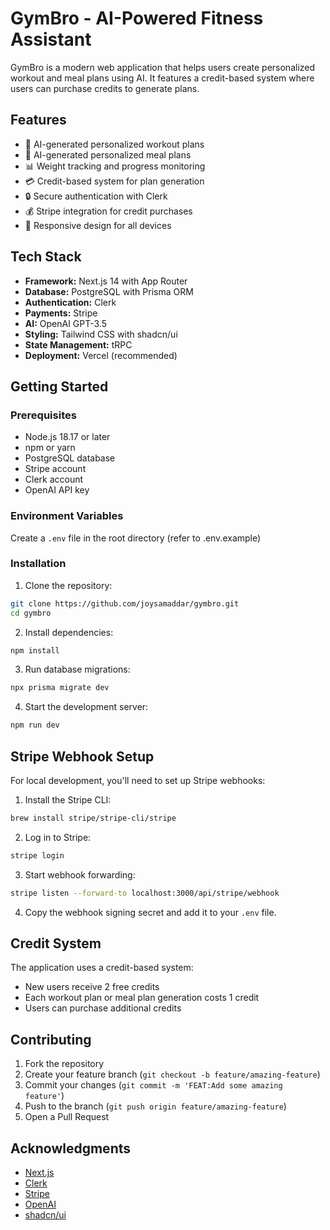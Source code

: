# GymBro - AI-Powered Fitness Assistant

GymBro is a modern web application that helps users create personalized workout and meal plans using AI. It features a credit-based system where users can purchase credits to generate plans.

## Features

- 🤖 AI-generated personalized workout plans
- 🥗 AI-generated personalized meal plans
- 📊 Weight tracking and progress monitoring
- 💳 Credit-based system for plan generation
- 🔒 Secure authentication with Clerk
- 💰 Stripe integration for credit purchases
- 📱 Responsive design for all devices

## Tech Stack

- **Framework:** Next.js 14 with App Router
- **Database:** PostgreSQL with Prisma ORM
- **Authentication:** Clerk
- **Payments:** Stripe
- **AI:** OpenAI GPT-3.5
- **Styling:** Tailwind CSS with shadcn/ui
- **State Management:** tRPC
- **Deployment:** Vercel (recommended)

## Getting Started

### Prerequisites

- Node.js 18.17 or later
- npm or yarn
- PostgreSQL database
- Stripe account
- Clerk account
- OpenAI API key

### Environment Variables

Create a `.env` file in the root directory (refer to .env.example)

### Installation

1. Clone the repository:

```bash
git clone https://github.com/joysamaddar/gymbro.git
cd gymbro
```

2. Install dependencies:

```bash
npm install
```

3. Run database migrations:

```bash
npx prisma migrate dev
```

4. Start the development server:

```bash
npm run dev
```

## Stripe Webhook Setup

For local development, you'll need to set up Stripe webhooks:

1. Install the Stripe CLI:

```bash
brew install stripe/stripe-cli/stripe
```

2. Log in to Stripe:

```bash
stripe login
```

3. Start webhook forwarding:

```bash
stripe listen --forward-to localhost:3000/api/stripe/webhook
```

4. Copy the webhook signing secret and add it to your `.env` file.

## Credit System

The application uses a credit-based system:

- New users receive 2 free credits
- Each workout plan or meal plan generation costs 1 credit
- Users can purchase additional credits

## Contributing

1. Fork the repository
2. Create your feature branch (`git checkout -b feature/amazing-feature`)
3. Commit your changes (`git commit -m 'FEAT:Add some amazing feature'`)
4. Push to the branch (`git push origin feature/amazing-feature`)
5. Open a Pull Request

## Acknowledgments

- [Next.js](https://nextjs.org/)
- [Clerk](https://clerk.com/)
- [Stripe](https://stripe.com/)
- [OpenAI](https://openai.com/)
- [shadcn/ui](https://ui.shadcn.com/)
